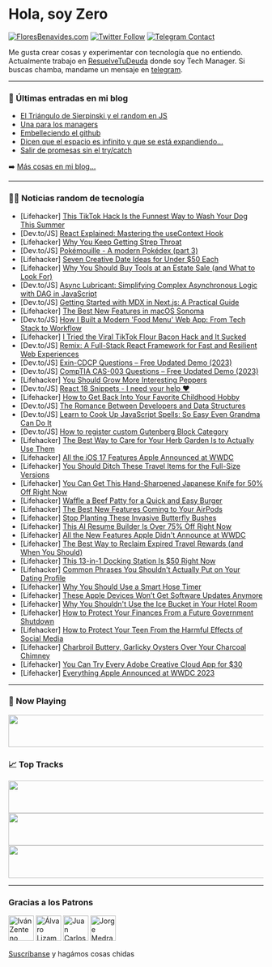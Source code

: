 # Hola, soy Zero

[![FloresBenavides.com](https://img.shields.io/website?down_message=oops&label=MiBlog&style=for-the-badge&up_message=online&url=https%3A%2F%2Ffloresbenavides.com)](https://floresbenavides.com) [![Twitter Follow](https://img.shields.io/twitter/follow/ZeroDragon?color=%231DA1F2&label=Follow&logo=twitter&logoColor=ffffff&style=for-the-badge)](https://twitter.com/zerodragon) [![Telegram Contact](https://img.shields.io/badge/escr%C3%ADbeme-ZeroDragon-%2326A5E4?style=for-the-badge&logo=telegram)](https://t.me/zerodragon)

Me gusta crear cosas y experimentar con tecnología que no entiendo.
Actualmente trabajo en [ResuelveTuDeuda](http://github.com/resuelve) donde soy Tech Manager.
Si buscas chamba, mandame un mensaje en [telegram](https://t.me/zerodragon).

---

### 📕 Últimas entradas en mi blog
<!-- BLOG-POST-LIST:START -->
- [El Triángulo de Sierpinski y el random en JS](https://floresbenavides.com/el-triangulo-de-sierpinski-y-el-random-en-js/)
- [Una para los managers](https://floresbenavides.com/una-para-los-managers/)
- [Embelleciendo el github](https://floresbenavides.com/embelleciendo-el-github/)
- [Dicen que el espacio es infinito y que se está expandiendo…](https://floresbenavides.com/dicen-que-el-espacio-es-infinito-y-que-se-esta-expandiendo/)
- [Salir de promesas sin el try/catch](https://floresbenavides.com/salir-de-promesas-sin-el-try-catch/)
<!-- BLOG-POST-LIST:END -->

➡️ [Más cosas en mi blog...](https://floresbenavides.com)

---

### 👨‍💻 Noticias random de tecnología
<!-- TECH-POSTS:START -->
- [Lifehacker] [This TikTok Hack Is the Funnest Way to Wash Your Dog This Summer](https://lifehacker.com/this-tiktok-hack-is-the-funnest-way-to-wash-your-dog-th-1850514404)
- [Dev.to/JS] [React Explained: Mastering the useContext Hook](https://dev.to/devprashantt/react-explained-mastering-the-usecontext-hook-491e)
- [Lifehacker] [Why You Keep Getting Strep Throat](https://lifehacker.com/why-you-keep-getting-strep-throat-1850513974)
- [Dev.to/JS] [Pokémouille - A modern Pokédex &lpar;part 3&rpar;](https://dev.to/vaalley/pokemouille-a-modern-pokedex-part-3-3cgf)
- [Lifehacker] [Seven Creative Date Ideas for Under $50 Each](https://lifehacker.com/seven-creative-date-ideas-for-under-50-each-1850512775)
- [Lifehacker] [Why You Should Buy Tools at an Estate Sale &lpar;and What to Look For&rpar;](https://lifehacker.com/why-you-should-buy-tools-at-an-estate-sale-and-what-to-1850513359)
- [Dev.to/JS] [Async Lubricant: Simplifying Complex Asynchronous Logic with DAG in JavaScript](https://dev.to/artxe2/async-lubricant-simplifying-complex-asynchronous-logic-with-dag-in-javascript-1pbi)
- [Dev.to/JS] [Getting Started with MDX in Next.js: A Practical Guide](https://dev.to/nitinfab/getting-started-with-mdx-in-nextjs-a-practical-guide-30hf)
- [Lifehacker] [The Best New Features in macOS Sonoma](https://lifehacker.com/the-best-new-features-in-macos-sonoma-1850513731)
- [Dev.to/JS] [How I Built a Modern &#39;Food Menu&#39; Web App: From Tech Stack to Workflow](https://dev.to/livecycle/how-i-built-a-modern-food-menu-web-app-from-tech-stack-to-workflow-3iok)
- [Lifehacker] [I Tried the Viral TikTok Flour Bacon Hack and It Sucked](https://lifehacker.com/i-tried-the-viral-tiktok-flour-bacon-hack-and-it-sucked-1850512910)
- [Dev.to/JS] [Remix: A Full-Stack React Framework for Fast and Resilient Web Experiences](https://dev.to/scofieldidehen/remix-a-full-stack-react-framework-for-fast-and-resilient-web-experiences-1ja1)
- [Dev.to/JS] [Exin-CDCP Questions – Free Updated Demo &lpar;2023&rpar;](https://dev.to/jack1898oliver/exin-cdcp-questions-free-updated-demo-2023-503l)
- [Dev.to/JS] [CompTIA CAS-003 Questions – Free Updated Demo &lpar;2023&rpar;](https://dev.to/jack1898oliver/comptia-cas-003-questions-free-updated-demo-2023-29nk)
- [Lifehacker] [You Should Grow More Interesting Peppers](https://lifehacker.com/you-should-grow-more-interesting-peppers-1850502350)
- [Dev.to/JS] [React 18 Snippets - I need your help ❤️](https://dev.to/kristiyan_velkov/react-18-snippets-i-need-your-help-44o8)
- [Lifehacker] [How to Get Back Into Your Favorite Childhood Hobby](https://lifehacker.com/how-to-get-back-into-your-favorite-childhood-hobby-1850510930)
- [Dev.to/JS] [The Romance Between Developers and Data Structures](https://dev.to/jamesajayi/the-romance-between-developers-and-data-structures-ann)
- [Dev.to/JS] [Learn to Cook Up JavaScript Spells: So Easy Even Grandma Can Do It](https://dev.to/codetobug/learn-to-cook-up-javascript-spells-so-easy-even-grandma-can-do-it-1pce)
- [Dev.to/JS] [How to register custom Gutenberg Block Category](https://dev.to/mhimon/how-to-register-custom-gutenberg-block-category-67c)
- [Lifehacker] [The Best Way to Care for Your Herb Garden Is to Actually Use Them](https://lifehacker.com/the-best-way-to-care-for-your-herb-garden-is-to-actuall-1850502356)
- [Lifehacker] [All the iOS 17 Features Apple Announced at WWDC](https://lifehacker.com/all-the-ios-17-features-apple-announced-at-wwdc-1850510024)
- [Lifehacker] [You Should Ditch These Travel Items for the Full-Size Versions](https://lifehacker.com/you-should-ditch-these-travel-items-for-the-full-size-v-1850510634)
- [Lifehacker] [You Can Get This Hand-Sharpened Japanese Knife for 50% Off Right Now](https://lifehacker.com/you-can-get-this-hand-sharpened-japanese-knife-for-50-1850508970)
- [Lifehacker] [Waffle a Beef Patty for a Quick and Easy Burger](https://lifehacker.com/waffle-a-beef-patty-for-a-quick-and-easy-burger-1850508573)
- [Lifehacker] [The Best New Features Coming to Your AirPods](https://lifehacker.com/the-best-new-features-coming-to-your-airpods-1850510364)
- [Lifehacker] [Stop Planting These Invasive Butterfly Bushes](https://lifehacker.com/stop-planting-these-invasive-butterfly-bushes-1850509142)
- [Lifehacker] [This AI Resume Builder Is Over 75% Off Right Now](https://lifehacker.com/this-ai-resume-builder-is-over-75-off-right-now-1850493675)
- [Lifehacker] [All the New Features Apple Didn&#39;t Announce at WWDC](https://lifehacker.com/all-the-new-features-apple-didnt-announce-at-wwdc-1850510345)
- [Lifehacker] [The Best Way to Reclaim Expired Travel Rewards &lpar;and When You Should&rpar;](https://lifehacker.com/the-best-way-to-reclaim-expired-travel-rewards-and-whe-1850510203)
- [Lifehacker] [This 13-in-1 Docking Station Is $50 Right Now](https://lifehacker.com/this-13-in-1-docking-station-is-50-right-now-1850493659)
- [Lifehacker] [Common Phrases You Shouldn&#39;t Actually Put on Your Dating Profile](https://lifehacker.com/common-phrases-you-shouldnt-actually-put-on-your-dating-1850508562)
- [Lifehacker] [Why You Should Use a Smart Hose Timer](https://lifehacker.com/why-you-should-use-a-smart-hose-timer-1850509043)
- [Lifehacker] [These Apple Devices Won’t Get Software Updates Anymore](https://lifehacker.com/these-apple-devices-won-t-get-software-updates-anymore-1850509451)
- [Lifehacker] [Why You Shouldn&#39;t Use the Ice Bucket in Your Hotel Room](https://lifehacker.com/why-you-shouldnt-use-the-ice-bucket-in-your-hotel-room-1850508253)
- [Lifehacker] [How to Protect Your Finances From a Future Government Shutdown](https://lifehacker.com/how-to-protect-your-finances-from-a-future-government-s-1850508240)
- [Lifehacker] [How to Protect Your Teen From the Harmful Effects of Social Media](https://lifehacker.com/how-to-protect-your-teen-from-the-harmful-effects-of-so-1850507480)
- [Lifehacker] [Charbroil Buttery, Garlicky Oysters Over Your Charcoal Chimney](https://lifehacker.com/charbroil-buttery-garlicky-oysters-over-your-charcoal-1850507286)
- [Lifehacker] [You Can Try Every Adobe Creative Cloud App for $30](https://lifehacker.com/you-can-try-every-adobe-creative-cloud-app-for-30-1850489802)
- [Lifehacker] [Everything Apple Announced at WWDC 2023](https://lifehacker.com/everything-apple-announced-at-wwdc-2023-1850506825)<!-- TECH-POSTS:END -->

---

### 🎵 Now Playing
<a href="https://spotify-now-playing-dun.vercel.app/now-playing?open"><img src="https://spotify-now-playing-dun.vercel.app/now-playing" width="540" height="64"></a>

### 📈 Top Tracks
<a href="https://spotify-now-playing-dun.vercel.app/top-tracks?i=1&open"><img src="https://spotify-now-playing-dun.vercel.app/top-tracks?i=1" width="540" height="64"></a>
<a href="https://spotify-now-playing-dun.vercel.app/top-tracks?i=2&open"><img src="https://spotify-now-playing-dun.vercel.app/top-tracks?i=2" width="540" height="64"></a>
<a href="https://spotify-now-playing-dun.vercel.app/top-tracks?i=3&open"><img src="https://spotify-now-playing-dun.vercel.app/top-tracks?i=3" width="540" height="64"></a>

---

### Gracias a los Patrons
[<img src="https://avatars.githubusercontent.com/u/243380?v=4" alt="Iván Zenteno" width="50px">](https://github.com/k001) [<img src="https://avatars.githubusercontent.com/u/19955639?v=4" alt="Álvaro Lizama" width="50px">](https://github.com/alvarolizama) [<img src="https://avatars.githubusercontent.com/u/2718753?v=4" alt="Juan Carlos Ruiz" width="50px">](https://github.com/JuanCrg90) [<img src="https://avatars.githubusercontent.com/u/37025?v=4" alt="Jorge Medrano" width="50px">](https://github.com/h1pp1e) 

[Suscríbanse](https://www.patreon.com/zerodragon) y hagámos cosas chidas
